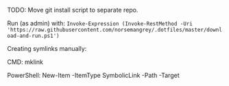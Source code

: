 TODO: Move git install script to separate repo.

Run (as admin) with:
`Invoke-Expression (Invoke-RestMethod -Uri 'https://raw.githubusercontent.com/norsemangrey/.dotfiles/master/download-and-run.ps1')`

Creating symlinks manually:

CMD:
mklink <target-path> <link-path>

PowerShell:
New-Item -ItemType SymbolicLink -Path <link-path> -Target <target-path>